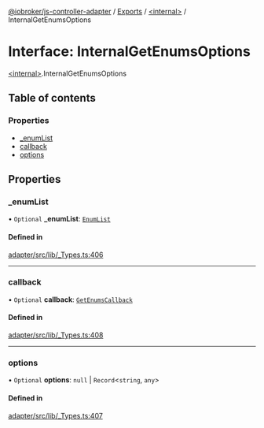 [@iobroker/js-controller-adapter](../README.md) / [Exports](../modules.md) / [\<internal\>](../modules/internal_.md) / InternalGetEnumsOptions

# Interface: InternalGetEnumsOptions

[\<internal\>](../modules/internal_.md).InternalGetEnumsOptions

## Table of contents

### Properties

- [\_enumList](internal_.InternalGetEnumsOptions.md#_enumlist)
- [callback](internal_.InternalGetEnumsOptions.md#callback)
- [options](internal_.InternalGetEnumsOptions.md#options)

## Properties

### \_enumList

• `Optional` **\_enumList**: [`EnumList`](../modules/internal_.md#enumlist)

#### Defined in

[adapter/src/lib/_Types.ts:406](https://github.com/ioBroker/ioBroker.js-controller/blob/5f45bcb2855730898c2abe049b073f40236989a4/packages/adapter/src/lib/_Types.ts#L406)

___

### callback

• `Optional` **callback**: [`GetEnumsCallback`](../modules/internal_.md#getenumscallback)

#### Defined in

[adapter/src/lib/_Types.ts:408](https://github.com/ioBroker/ioBroker.js-controller/blob/5f45bcb2855730898c2abe049b073f40236989a4/packages/adapter/src/lib/_Types.ts#L408)

___

### options

• `Optional` **options**: ``null`` \| `Record`\<`string`, `any`\>

#### Defined in

[adapter/src/lib/_Types.ts:407](https://github.com/ioBroker/ioBroker.js-controller/blob/5f45bcb2855730898c2abe049b073f40236989a4/packages/adapter/src/lib/_Types.ts#L407)
